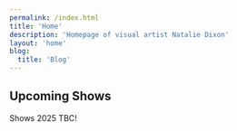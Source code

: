 ```yaml
---
permalink: /index.html
title: 'Home'
description: 'Homepage of visual artist Natalie Dixon'
layout: 'home'
blog:
  title: 'Blog'
---
```


## Upcoming Shows

Shows 2025 TBC!



